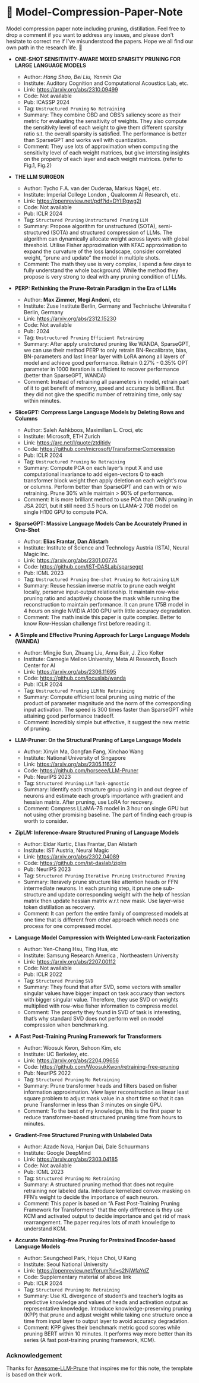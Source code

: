 # :whale: Model-Compression-Paper-Note
Model compression paper note including pruning, distillation.
Feel free to drop a comment if you want to address any issues, and please don't hesitate to correct me if I've misunderstood the papers. 
Hope we all find our own path in the research life. :seedling:

- **ONE-SHOT SENSITIVITY-AWARE MIXED SPARSITY PRUNING FOR LARGE LANGUAGE MODELS**
    - Author: *Hang Shao, Bei Liu, Yanmin Qia*
    - Institute: Auditory Cognition and Computational Acoustics Lab, etc.
    - Link: https://arxiv.org/abs/2310.09499
    - Code: Not available
    - Pub: ICASSP 2024
    - Tag:  `Unstructured Pruning` `No Retraining`
    - Summary: They combine OBD and OBS’s saliency score as their metric for evaluating the sensitivity of weights. They also compute the sensitivity level of each weight to give them different sparsity ratio s.t. the overall sparsity is satisfied. The performance is better than SparseGPT and works well with quantization.
    - Comment: They use lots of approximation when computing the sensitivity level of each weight matrices, but give intersting insights on the property of each layer and each weight matrices. (refer to Fig.1, Fig.2)

- **THE LLM SURGEON**
    - Author: Tycho F.A. van der Ouderaa, Markus Nagel, etc.
    - Institute: Imperial College London , Qualcomm AI Research, etc.
    - Link: https://openreview.net/pdf?id=DYIIRgwg2i
    - Code: Not available
    - Pub: ICLR 2024
    - Tag: `Structured Pruning` `Unstructured Pruning` `LLM`
    - Summary: Propose algorithm for unstructured (SOTA), semi-structured (SOTA) and structured compression of LLMs. The algorithm can dynamically allocate weight across layers with global threshold. Utilise Fisher approximation with KFAC approximation to expand the curvature of the loss landscape, consider correlated weight, “prune and update” the model in multiple shots.
    - Comment: The math they use is very complex, I spend a few days to fully understand the whole background. While the method they propose is very strong to deal with any pruning condition of LLMs.

- **PERP: Rethinking the Prune-Retrain Paradigm in the Era of LLMs**
    - Author: **Max Zimmer, Megi Andoni,** etc
    - Institute: Zuse Institute Berlin, Germany and Technische Universita ̈t Berlin, Germany
    - Link: https://arxiv.org/abs/2312.15230
    - Code: Not available
    - Pub: 2024
    - Tag:  `Unstructured Pruning` `Efficient Retraining`
    - Summary: After apply unstrctured pruning like WANDA, SparseGPT, we can use their method PERP to only retrain BN-Recalibrate, bias, BN-parameters and last linear layer with LoRA among all layers of model and achieve good performance. Retrain 0.27% - 0.35% OPT parameter in 1000 iteration is sufficient to recover performance (better than SparseGPT, WANDA)
    - Comment: Instead of retraining all parameters in model, retrain part of it to get benefit of memory, speed and accuracy is brilliant. But they did not give the specific number of retraining time, only say within minutes.

- **SliceGPT: Compress Large Language Models by Deleting Rows and Columns**
    - Author: Saleh Ashkboos, Maximilian L. Croci, etc
    - Institute: Microsoft, ETH Zurich
    - Link: https://arc.net/l/quote/ztditidv
    - Code: https://github.com/microsoft/TransformerCompression
    - Pub: ICLR 2024
    - Tag:  `Unstructured Pruning` `No Retraining`
    - Summary: Compute PCA on each layer’s input X and use computational invariance to add eigen-vectors Q to each transformer block weight then apply deletion on each weight’s row or columns. Perform better than SparseGPT and can with or w/o retraining. Prune 30% while maintain > 90% of performance.
    - Comment: It is more brilliant method to use PCA than DNN pruning in JSA 2021, but it still need 3.5 hours on LLAMA-2 70B model on single H100 GPU to compute PCA.

- **SparseGPT: Massive Language Models Can be Accurately Pruned in One-Shot**
    - Author: **Elias Frantar, Dan Alistarh**
    - Institute: Institute of Science and Technology Austria (ISTA), Neural Magic Inc.
    - Link: https://arxiv.org/abs/2301.00774
    - Code: https://github.com/IST-DASLab/sparsegpt
    - Pub: ICML 2023
    - Tag:  `Unstructured Pruning` `One-shot Pruning` `No Retraining` `LLM`
    - Summary: Reuse hessian inverse matrix to prune each weight locally, perserve input-output relationship. It maintain row-wise pruning ratio and adaptively choose the mask while running the reconstruction to maintain performance. It can prune 175B model in 4 hours on single NVIDIA A100 GPU with little accuracy degradation.
    - Comment: The math inside this paper is quite complex. Better to know Row-Hessian challenge first before reading it.

- **A Simple and Effective Pruning Approach for Large Language Models (WANDA)**
    - Author: Mingjie Sun, Zhuang Liu, Anna Bair, J. Zico Kolter
    - Institute: Carnegie Mellon University, Meta AI Research, Bosch Center for AI
    - Link: https://arxiv.org/abs/2306.11695
    - Code: https://github.com/locuslab/wanda
    - Pub: ICLR 2024
    - Tag:  `Unstructured Pruning` `LLM` `No Retraining`
    - Summary: Compute efficient local pruning using metric of the product of parameter magnitude and the norm of the corresponding input activation. The speed is 300 times faster than SparseGPT while attaining good performance tradeoff.
    - Comment: Incredibly simple but effective, it suggest the new metric of pruning.

- **LLM-Pruner: On the Structural Pruning of Large Language Models**
    - Author: Xinyin Ma, Gongfan Fang, Xinchao Wang
    - Institute: National University of Singapore
    - Link: https://arxiv.org/abs/2305.11627
    - Code: https://github.com/horseee/LLM-Pruner
    - Pub: NeurIPS 2023
    - Tag:  `Structured Pruning` `LLM` `Task-agnostic`
    - Summary: Identify each structure group using in and out degree of neurons and estimate each group’s importance with gradient and hessian matrix. After pruning, use LoRA for recovery.
    - Comment: Compress LLaMA-7B model in 3 hour on single GPU but not using other promising baseline. The part of finding each group is worth to consider.

- **ZipLM: Inference-Aware Structured Pruning of Language Models**
    - Author: Eldar Kurtic, Elias Frantar, Dan Alistarh
    - Institute: IST Austria, Neural Magic
    - Link: https://arxiv.org/abs/2302.04089
    - Code: https://github.com/ist-daslab/ziplm
    - Pub: NeurIPS 2023
    - Tag: `Structured Pruning` `Iterative Pruning` `Unstructured Pruning`
    - Summary: Iteravely prune structure like attention heads or FFN intermediate neurons. In each pruning step, it prune one sub-structure and update corresponding weight with the help of hessian matrix then update hessian matrix w.r.t new mask. Use layer-wise token distillation as recovery.
    - Comment: It can perfom the entire family of compressed models at one time that is different from other approach which needs one process for one compressed model.

- **Language Model Compression with Weighted Low-rank Factorization**
    - Author: Yen-Chang Hsu, Ting Hua, etc
    - Institute: Samsung Research America , Northeastern University
    - Link: https://arxiv.org/abs/2207.00112
    - Code: Not available
    - Pub: ICLR 2022
    - Tag: `Structured Pruning` `SVD`
    - Summary: They found that after SVD, some vectors with smaller singular values have bigger impact on task accuracy than vectors with bigger singular value. Therefore, they use SVD on weights multiplied with row-wise fisher information to compress model.
    - Comment: The property they found in SVD of task is interesting, that’s why standard SVD does not perform well on model compression when benchmarking.

- **A Fast Post-Training Pruning Framework for Transformers**
    - Author: Woosuk Kwon, Sehoon Kim, etc
    - Institute: UC Berkeley, etc.
    - Link: https://arxiv.org/abs/2204.09656
    - Code: https://github.com/WoosukKwon/retraining-free-pruning
    - Pub: NeurIPS 2022
    - Tag: `Structured Pruning` `No Retraining`
    - Summary: Prune transformer heads and filters based on fisher information approximation. View layer reconstruction as linear least square problem to adjust mask value in a short time so that it can prune Transformer in less than 3 minutes on single GPU.
    - Comment: To the best of my knowledge, this is the first paper to reduce transformer-based structured pruning time from hours to minutes.

- **Gradient-Free Structured Pruning with Unlabeled Data**
    - Author: Azade Nova, Hanjun Dai, Dale Schuurmans
    - Institute: Google DeepMind
    - Link: https://arxiv.org/abs/2303.04185
    - Code: Not available
    - Pub: ICML 2023
    - Tag: `Structured Pruning` `No Retraining`
    - Summary: A structured pruning method that does not require retraining nor labeled data. Introduce kernelized convex masking on FFN’s weight to decide the importance of each neuron.
    - Comment: This paper is based on “A Fast Post-Training Pruning Framework for Transformers” that the only difference is they use KCM and activated output to decide importance and get rid of mask rearrangement. The paper requires lots of math knowledge to understand KCM.

- **Accurate Retraining-free Pruning for Pretrained Encoder-based Language Models**
    - Author: Seungcheol Park, Hojun Choi, U Kang
    - Institute: Seoul National University
    - Link: https://openreview.net/forum?id=s2NjWfaYdZ
    - Code: Supplementary material of above link
    - Pub: ICLR 2024
    - Tag: `Structured Pruning` `No Retraining`
    - Summary: Use KL divergence of student’s and teacher’s logits as predictive knowledge and values of heads and activation output as representative knowledge. Introduce knowledge-preserving pruning (KPP) that prune and adjust weight while taking one structure once a time from input layer to output layer to avoid accuracy degradation.
    - Comment: KPP gives their benchmark metric good scores while pruning BERT within 10 minutes. It performs way more better than its series (A fast post-training pruning framework, KCM).

### Acknowledgement
Thanks for [Awesome-LLM-Prune](https://github.com/pprp/Awesome-LLM-Prune) that inspires me for this note, the template is based on their work.
